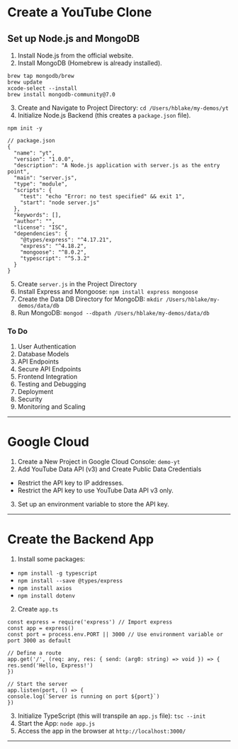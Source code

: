 # Create a YouTube Clone

## Set up Node.js and MongoDB

1. Install Node.js from the official website.
2. Install MongoDB (Homebrew is already installed).

```
brew tap mongodb/brew
brew update
xcode-select --install
brew install mongodb-community@7.0
```

3. Create and Navigate to Project Directory: `cd /Users/hblake/my-demos/yt`
4. Initialize Node.js Backend (this creates a `package.json` file).

```
npm init -y
```

```
// package.json
{
  "name": "yt",
  "version": "1.0.0",
  "description": "A Node.js application with server.js as the entry point",
  "main": "server.js",
  "type": "module",
  "scripts": {
    "test": "echo "Error: no test specified" && exit 1",
    "start": "node server.js"
  },
  "keywords": [],
  "author": "",
  "license": "ISC",
  "dependencies": {
    "@types/express": "^4.17.21",
    "express": "^4.18.2",
    "mongoose": "^8.0.2",
    "typescript": "^5.3.2"
  }
}
```

5. Create `server.js` in the Project Directory
6. Install Express and Mongoose: `npm install express mongoose`
7. Create the Data DB Directory for MongoDB: `mkdir /Users/hblake/my-demos/data/db`
8. Run MongoDB: `mongod --dbpath /Users/hblake/my-demos/data/db`

### To Do

1. User Authentication
2. Database Models
3. API Endpoints
4. Secure API Endpoints
5. Frontend Integration
6. Testing and Debugging
7. Deployment
8. Security
9. Monitoring and Scaling

---

# Google Cloud

1. Create a New Project in Google Cloud Console: `demo-yt`
2. Add YouTube Data API (v3) and Create Public Data Credentials

- Restrict the API key to IP addresses.
- Restrict the API key to use YouTube Data API v3 only.

3. Set up an environment variable to store the API key.

---

# Create the Backend App

1. Install some packages:

- `npm install -g typescript`
- `npm install --save @types/express`
- `npm install axios`
- `npm install dotenv`

2. Create `app.ts`

```
const express = require('express') // Import express
const app = express()
const port = process.env.PORT || 3000 // Use environment variable or port 3000 as default

// Define a route
app.get('/', (req: any, res: { send: (arg0: string) => void }) => {
res.send('Hello, Express!')
})

// Start the server
app.listen(port, () => {
console.log(`Server is running on port ${port}`)
})
```

3. Initialize TypeScript (this will transpile an `app.js` file): `tsc --init`
4. Start the App: `node app.js`
5. Access the app in the browser at `http://localhost:3000/`

---
